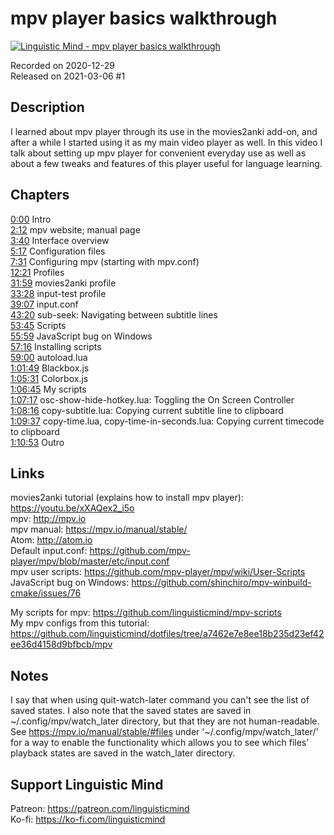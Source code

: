 # mpv player basics walkthrough
 
[![Linguistic Mind - mpv player basics walkthrough](https://img.youtube.com/vi/b-5XOZpXZMg/0.jpg)](https://www.youtube.com/watch?v=b-5XOZpXZMg)
 
Recorded on 2020-12-29<br>
Released on 2021-03-06 #1
 
## Description
 
I learned about mpv player through its use in the movies2anki add-on, and after a while I started using it as my main video player as well. In this video I talk about setting up mpv player for convenient everyday use as well as about a few tweaks and features of this player useful for language learning.
 
## Chapters
 
[0:00](https://www.youtube.com/watch?v=b-5XOZpXZMg&t=0m0s "Intro") Intro<br>
[2:12](https://www.youtube.com/watch?v=b-5XOZpXZMg&t=2m12s "mpv website; manual page") mpv website; manual page<br>
[3:40](https://www.youtube.com/watch?v=b-5XOZpXZMg&t=3m40s "Interface overview") Interface overview<br>
[5:17](https://www.youtube.com/watch?v=b-5XOZpXZMg&t=5m17s "Configuration files") Configuration files<br>
[7:31](https://www.youtube.com/watch?v=b-5XOZpXZMg&t=7m31s "Configuring mpv (starting with mpv.conf)") Configuring mpv (starting with mpv.conf)<br>
[12:21](https://www.youtube.com/watch?v=b-5XOZpXZMg&t=12m21s "Profiles") Profiles<br>
[31:59](https://www.youtube.com/watch?v=b-5XOZpXZMg&t=31m59s "movies2anki profile") movies2anki profile<br>
[33:28](https://www.youtube.com/watch?v=b-5XOZpXZMg&t=33m28s "input-test profile") input-test profile<br>
[39:07](https://www.youtube.com/watch?v=b-5XOZpXZMg&t=39m7s "input.conf") input.conf<br>
[43:20](https://www.youtube.com/watch?v=b-5XOZpXZMg&t=43m20s "sub-seek: Navigating between subtitle lines") sub-seek: Navigating between subtitle lines<br>
[53:45](https://www.youtube.com/watch?v=b-5XOZpXZMg&t=53m45s "Scripts") Scripts<br>
[55:59](https://www.youtube.com/watch?v=b-5XOZpXZMg&t=55m59s "JavaScript bug on Windows") JavaScript bug on Windows<br>
[57:16](https://www.youtube.com/watch?v=b-5XOZpXZMg&t=57m16s "Installing scripts") Installing scripts<br>
[59:00](https://www.youtube.com/watch?v=b-5XOZpXZMg&t=59m0s "autoload.lua") autoload.lua<br>
[1:01:49](https://www.youtube.com/watch?v=b-5XOZpXZMg&t=1h1m49s "Blackbox.js") Blackbox.js<br>
[1:05:31](https://www.youtube.com/watch?v=b-5XOZpXZMg&t=1h5m31s "Colorbox.js") Colorbox.js<br>
[1:06:45](https://www.youtube.com/watch?v=b-5XOZpXZMg&t=1h6m45s "My scripts") My scripts<br>
[1:07:17](https://www.youtube.com/watch?v=b-5XOZpXZMg&t=1h7m17s "osc-show-hide-hotkey.lua: Toggling the On Screen Controller") osc-show-hide-hotkey.lua: Toggling the On Screen Controller<br>
[1:08:16](https://www.youtube.com/watch?v=b-5XOZpXZMg&t=1h8m16s "copy-subtitle.lua: Copying current subtitle line to clipboard") copy-subtitle.lua: Copying current subtitle line to clipboard<br>
[1:09:37](https://www.youtube.com/watch?v=b-5XOZpXZMg&t=1h9m37s "copy-time.lua, copy-time-in-seconds.lua: Copying current timecode to clipboard") copy-time.lua, copy-time-in-seconds.lua: Copying current timecode to clipboard<br>
[1:10:53](https://www.youtube.com/watch?v=b-5XOZpXZMg&t=1h10m53s "Outro") Outro
 
## Links
 
movies2anki tutorial (explains how to install mpv player): https://youtu.be/xXAQex2_i5o<br>
mpv: http://mpv.io<br>
mpv manual: https://mpv.io/manual/stable/<br>
Atom: http://atom.io<br>
Default input.conf: https://github.com/mpv-player/mpv/blob/master/etc/input.conf<br>
mpv user scripts: https://github.com/mpv-player/mpv/wiki/User-Scripts<br>
JavaScript bug on Windows: https://github.com/shinchiro/mpv-winbuild-cmake/issues/76
 
My scripts for mpv: https://github.com/linguisticmind/mpv-scripts<br>
My mpv configs from this tutorial: https://github.com/linguisticmind/dotfiles/tree/a7462e7e8ee18b235d23ef42ee36d4158d9bfbcb/mpv 
 
## Notes
 
I say that when using quit-watch-later command you can't see the list of saved states. I also note that the saved states are saved in \~/.config/mpv/watch_later directory, but that they are not human-readable.<br>
See https://mpv.io/manual/stable/#files under '\~/.config/mpv/watch_later/' for a way to enable the functionality which allows you to see which files' playback states are saved in the watch_later directory.
 
## Support Linguistic Mind
 
Patreon: https://patreon.com/linguisticmind<br>
Ko-fi: https://ko-fi.com/linguisticmind
